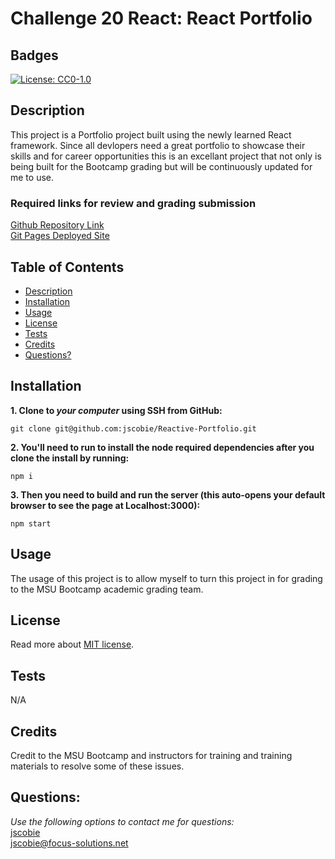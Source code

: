 # Challenge 20 React: React Portfolio

## Badges
[![License: CC0-1.0](https://img.shields.io/badge/license-MIT-blue.svg)](https://opensource.org/licenses/MIT)

## Description

This project is a Portfolio project built using the newly learned React framework. Since all devlopers need a great portfolio to showcase their skills and for career opportunities this is an excellant project that not only is being built for the Bootcamp grading but will be continuously updated for me to use.

### Required links for review and grading submission
[Github Repository Link](https://github.com/jscobie/Reactive-Portfolio)<br>
[Git Pages Deployed Site]()

## Table of Contents

* [Description](#description)
* [Installation](#installation)
* [Usage](#usage)
* [License](#license)
* [Tests](#tests)
* [Credits](#credits)
* [Questions?](#questions)

## Installation

**1. Clone to ***your computer*** using SSH from GitHub:**
```
git clone git@github.com:jscobie/Reactive-Portfolio.git
```
**2. You'll need to run to install the node required dependencies after you clone the install by running:**
```
npm i
```
**3. Then you need to build and run the server (this auto-opens your default browser to see the page at Localhost:3000):**
```
npm start
```

## Usage

The usage of this project is to allow myself to turn this project in for grading to the MSU Bootcamp academic grading team. 

## License
Read more about [MIT license](https://opensource.org/licenses/MIT).

## Tests

N/A

## Credits

Credit to the MSU Bootcamp and instructors for training and training materials to resolve some of these issues.<br>

## Questions:
*Use the following options to contact me for questions:*<br>
[jscobie](https://github.com/jscobie)<br>
jscobie@focus-solutions.net